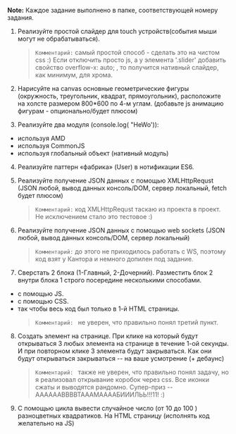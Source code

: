 **Note:** Каждое задание выполнено в папке, соответствующей номеру задания.

1. Реализуйте простой слайдер для touch устройств(события мыши могут не обрабатываться).
    > `Комментарий:` самый простой способ - сделать это на чистом css :)
    > Если отключить просто js, а у элемента '.slider' добавить свойство overflow-x: auto; , то получится нативный слайдер, как минимум, для хрома.

2. Нарисуйте на canvas основные геометрические фигуры (окружность, треугольник, квадрат, прямоугольник), расположите на холсте размером 800*600 по 4-м углам. (добавьте js анимацию фигурам - опционально/будет плюсом)

3. Реализуйте два модуля (console.log( "HeWo')):
  * используя AMD
  * используя CommonJS
  * используя глобальный объект (нативный модуль)

4. Реализуйте паттерн «фабрика» (User) в нотификации ES6.

5. Реализуйте получение JSON данных с помощью XMLHttpRequst (JSON любой, вывод данных консоль/DOM, сервер локальный, fetch будет плюсом)
    > `Комментарий:` код XMLHttpRequst таскаю из проекта в проект. Не исключением стало это тестовое :)

6. Реализуйте получение JSON данных с помощью web sockets (JSON любой, вывод данных консоль/DOM, сервер локальный)
    > `Комментарий:` до этого не приходилось работать с WS, поэтому код взят у Кантора и немного допилен под задание.

7. Сверстать 2 блока (1-Главный, 2-Дочерний). Разместить блок 2 внутри блока 1 строго посередине несколькими способами.
  * с помощью JS.
  * с помощью CSS.
  * так чтобы весь код был только в 1-й HTML страницы.
    > `Комментарий: ` не уверен, что правильно понял третий пункт.

8. Создать элемент на странице. При клике на который будут открываться 3 любых элемента на странице в течение 1-ой секунды. И при повторном клике 3 элемента будут закрываться. Как они будут открываться закрываться -- на ваше усмотрение (+ дебаунс)
    > `Комментарий: ` также не уверен, что правильно понял задачу, но я реализовал открывание коробок через css.
    Все иконки сжаты и выводятся рандомно. Супер-приз -- ААААААВВВВТАААМААААБИИИЛЬЬ!!!11! :)

9. С помощью цикла вывести случайное число (от 10 до 100 ) разноцветных квадратиков. На HTML страницу (исполнять код желательно на JS)